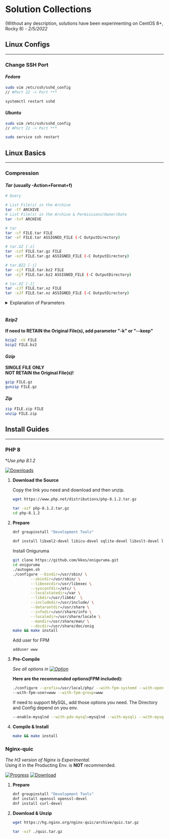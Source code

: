 # Solution Collections

(Without any description, solutions have been experimenting on CentOS 8+, Rocky 8) - *2/5/2022*

## Linux Configs

***

### **Change SSH Port**

#### *Fedora*

```Bash
sudo vim /etc/ssh/sshd_config
// #Port 22 -> Port ***

systemctl restart sshd
```

#### *Ubuntu*

```Bash
sudo vim /etc/ssh/sshd_config
// #Port 22 -> Port ***

sudo service ssh restart
```

## Linux Basics

***

### **Compression**

#### *Tar* (usually -Action+Format+f)

```Bash
# Query

# List File(s) in the Archive
tar -tf ARCHIVE
# List File(s) in the Archive & Permissions/Owner/Date
tar -tvf ARCHIVE
```

```Bash
# tar
tar -cf FILE.tar FILE
tar -xf FILE.tar ASSIGNED_FILE (-C OutputDirectory)
```

```Bash
# tar.GZ [-z]
tar -czf FILE.tar.gz FILE
tar -xzf FILE.tar.gz ASSIGNED_FILE (-C OutputDirectory)
```

```Bash
# tar.BZ2 [-j]
tar -cjf FILE.tar.bz2 FILE
tar -xjf FILE.tar.bz2 ASSIGNED_FILE (-C OutputDirectory)
```

```Bash
# tar.XZ [-J]
tar -cJf FILE.tar.xz FILE
tar -xJf FILE.tar.xz ASSIGNED_FILE (-C OutputDirectory)
```

<details>
<summary>Explanation of Parameters</summary>
-c: Create<br>
-x: Decompress<br>
-f: Followed by the files to be processed<br>
-t: Show Content(s) in the archive<br>
-r: Add file(s) to a Tarball<br>
-u: Update files in the archive<br>
-v: Show all progresses<br>
-f: Assign a archive<br>
-C: Jump to an assigned directory<br>
-P: Reserve the properties and permissions<br>
-N: Only save the files newer than DATE-OR-FILE<br>
--exclude=FILE: Exclude FILE<br>
--remove-files: Add and delete
</details><br>

#### *Bzip2*

**If need to RETAIN the Original File(s), add parameter "-k" or "--keep"**

```Bash
bzip2 -ck FILE
bzip2 FILE.bz2
```

#### *Gzip*

**SINGLE FILE ONLY**  
**NOT RETAIN the Original File(s)!**

```Bash
gzip FILE.gz
gunzip FILE.gz
```

#### *Zip*

```Bash
zip FILE.zip FILE
unzip FILE.zip
```

## Install Guides

***

### **PHP 8**

**Use php 8.1.2*

[![Downloads](https://img.shields.io/badge/Downloads-blue "Downloads Page")](https://www.php.net/downloads)

1. **Download the Source**

    Copy the link you need and download and then unzip.

    ```bash
    wget https://www.php.net/distributions/php-8.1.2.tar.gz

    tar -xzf php-8.1.2.tar.gz
    cd php-8.1.2
    ```

1. **Prepare**

    ```bash
    dnf groupinstall "Development Tools"
        
    dnf install libxml2-devel libicu-devel sqlite-devel libxslt-devel libpng-devel libjpeg-devel freetype-devel libzip-devel git
    ```

    Install Oniguruma

    ```bash
    git clone https://github.com/kkos/oniguruma.git
    cd oniguruma
    ./autogen.sh
    ./configure --bindir=/usr/sbin/ \
            --sbindir=/usr/sbin/ \
            --libexecdir=/usr/libexec \
            --sysconfdir=/etc/ \
            --localstatedir=/var \
            --libdir=/usr/lib64/  \
            --includedir=/usr/include/ \
            --datarootdir=/usr/share \
            --infodir=/usr/share/info \
            --localedir=/usr/share/locale \
            --mandir=/usr/share/man/ \
            --docdir=/usr/share/doc/onig
    make && make install
    ```

    Add user for FPM

    ```bash
    adduser www
    ```

1. **Pre-Compile**

    *See all options in [![Option](https://img.shields.io/badge/Offical_Doc-blue)](https://www.php.net/manual/en/configure.about.php#configure.options.misc)*

    **Here are the recommanded options(FPM included):**
    ```bash
    ./configure --prefix=/usr/local/php/ --with-fpm-systemd --with-openssl --enable-bcmath --with-curl --enable-ftp --enable-gd --enable-mbstring --enable-sockets --enable-pcntl --with-zlib --enable-intl --with-fpm-systemd --enable-pdo --enable-xml --with-zip --with-gettext --with-freetype --enable-opcache --enable-shmop
    --with-fpm-user=www --with-fpm-group=www
    ```

    If need to support MySQL, add those options you need. The Directory and Config depend on you env.

    ```bash
    --enable-mysqlnd --with-pdo-mysql=mysqlnd --with-mysqli --with-mysql-sock=/var/lib/mysql/mysql.sock
    ```

1. **Compile & Install**

    ```bash
    make && make install
    ```

### **Nginx-quic**

*The H3 version of Nginx is Experimental.* \
Using it in the Producting Env. is **NOT** recommended.

[![Progress](https://img.shields.io/badge/Progress-blue "Developing Log")](https://hg.nginx.org/nginx-quic/) [![Download](https://img.shields.io/badge/Download_Link-darkgreen "Download Link")](https://hg.nginx.org/nginx-quic/archive/quic.tar.gz)

1. **Prepare**

    ```bash
    dnf groupinstall "Development Tools"
    dnf install openssl openssl-devel
    dnf install curl-devel
    ```

2. **Download & Unzip**

    ```bash
    wget https://hg.nginx.org/nginx-quic/archive/quic.tar.gz
    
    tar -xzf ./quic.tar.gz
    ```
